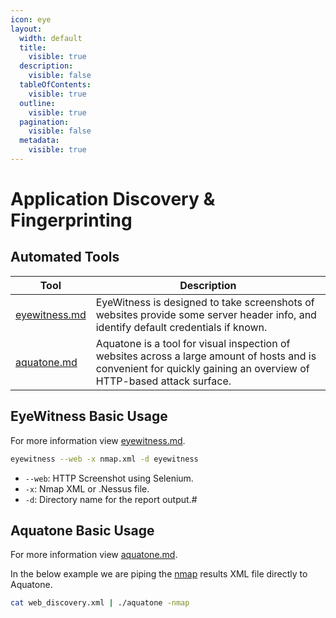 ```yaml
---
icon: eye
layout:
  width: default
  title:
    visible: true
  description:
    visible: false
  tableOfContents:
    visible: true
  outline:
    visible: true
  pagination:
    visible: false
  metadata:
    visible: true
---
```


# Application Discovery & Fingerprinting

## Automated Tools

| Tool                                                                                       | Description                                                                                                                                                         |
| ------------------------------------------------------------------------------------------ | ------------------------------------------------------------------------------------------------------------------------------------------------------------------- |
| [eyewitness.md](../../../toolbox/tooling/web-application-analysis/eyewitness.md "mention") | EyeWitness is designed to take screenshots of websites provide some server header info, and identify default credentials if known.                                  |
| [aquatone.md](../../../toolbox/tooling/web-application-analysis/aquatone.md "mention")     | Aquatone is a tool for visual inspection of websites across a large amount of hosts and is convenient for quickly gaining an overview of HTTP-based attack surface. |

## EyeWitness Basic Usage

For more information view [eyewitness.md](../../../toolbox/tooling/web-application-analysis/eyewitness.md "mention").

```bash
eyewitness --web -x nmap.xml -d eyewitness
```

* `--web`: HTTP Screenshot using Selenium.
* `-x`: Nmap XML or .Nessus file.
* `-d`: Directory name for the report output.#

## Aquatone Basic Usage

For more information view [aquatone.md](../../../toolbox/tooling/web-application-analysis/aquatone.md "mention").

In the below example we are piping the [nmap](../../../toolbox/tooling/information-gathering/nmap/ "mention") results XML file directly to Aquatone.

```bash
cat web_discovery.xml | ./aquatone -nmap
```
